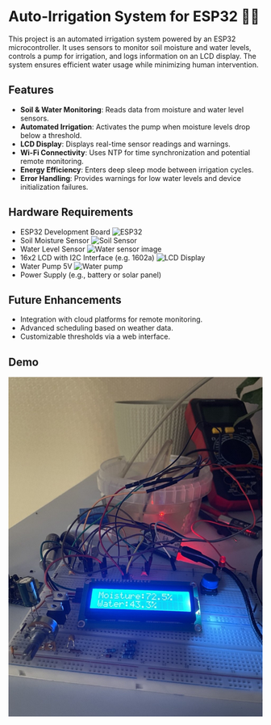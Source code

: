 
# Auto-Irrigation System for ESP32 🌱💧
This project is an automated irrigation system powered by an ESP32 
microcontroller. It uses sensors to monitor soil moisture and water levels, controls a pump for irrigation, and logs information on an LCD display. The system ensures efficient water usage while minimizing human intervention.

## Features
- **Soil & Water Monitoring**: Reads data from moisture and water level sensors.
- **Automated Irrigation**: Activates the pump when moisture levels drop below a threshold.
- **LCD Display**: Displays real-time sensor readings and warnings.
- **Wi-Fi Connectivity**: Uses NTP for time synchronization and potential remote monitoring.
- **Energy Efficiency**: Enters deep sleep mode between irrigation cycles.
- **Error Handling**: Provides warnings for low water levels and device initialization failures.

## Hardware Requirements
- ESP32 Development Board ![ESP32](https://www.google.com/url?sa=i&url=https%3A%2F%2Faliexpress.ru%2Fitem%2F1005005104863437.html&psig=AOvVaw0b4j7lPHmfJGxaukokwS_h&ust=1732995368764000&source=images&cd=vfe&opi=89978449&ved=0CBQQjRxqFwoTCOi6wv2kgooDFQAAAAAdAAAAABAJ)
- Soil Moisture Sensor ![Soil Sensor](https://www.google.com/url?sa=i&url=https%3A%2F%2Fwww.flipkart.com%2F2a-digital-soil-moisture-sensor-module-electronic-components-hobby-kit%2Fp%2Fitmf46a71b5245c9%3Fpid%3DEHKGD396KRKJQVY3%26cmpid%3Dproduct.share.pp%26_refId%3DPP.e5cdbc3a-381f-4b9a-b22f-295692e93ae0.EHKGD396KRKJQVY3%26lid%3DLSTEHKGD396KRKJQVY3GOGLSH&psig=AOvVaw141x29eix2ZqImPyXBPoSd&ust=1732995406010000&source=images&cd=vfe&opi=89978449&ved=0CBQQjRxqFwoTCODCo5ClgooDFQAAAAAdAAAAABAE)
- Water Level Sensor ![Water sensor image](https://www.google.com/url?sa=i&url=https%3A%2F%2Faliexpress.ru%2Fpopular%2Farduino-%25D0%25BF%25D1%2580%25D0%25BE%25D1%2582%25D0%25B5%25D1%2587%25D0%25BA%25D0%25B0-water-sensor.html&psig=AOvVaw1kFkFTEkQ47iwjnyuuQhMk&ust=1732995233301000&source=images&cd=vfe&opi=89978449&ved=0CBQQjRxqFwoTCPDus8mkgooDFQAAAAAdAAAAABAE)
- 16x2 LCD with I2C Interface (e.g. 1602a) ![LCD Display](https://www.google.com/url?sa=i&url=https%3A%2F%2Farduinokit.com.ua%2Fp1433688907-displej-lcd-1602.html&psig=AOvVaw1ofqEMLNfaHwSuq8ARXGLv&ust=1732995299656000&source=images&cd=vfe&opi=89978449&ved=0CBQQjRxqFwoTCNjGitykgooDFQAAAAAdAAAAABAS)
- Water Pump 5V ![Water pump](https://www.google.com/url?sa=i&url=https%3A%2F%2Faliexpress.ru%2Fitem%2F1005002610901356.html&psig=AOvVaw1SwXnqHI93Z4YlexPeRrGt&ust=1732995426080000&source=images&cd=vfe&opi=89978449&ved=0CBQQjRxqFwoTCMin7ZelgooDFQAAAAAdAAAAABAE)
- Power Supply (e.g., battery or solar panel)

## Future Enhancements
- Integration with cloud platforms for remote monitoring.
- Advanced scheduling based on weather data.
- Customizable thresholds via a web interface.

## Demo
![Demo](/assets/auto_irrigation.jpg)

